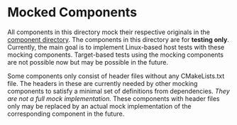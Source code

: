 # Mocked Components

All components in this directory mock their respective originals in the [component directory](../components). The components in this directory are for **testing only**. Currently, the main goal is to implement Linux-based host tests with these mocking components. Target-based tests using the mocking components are not possible now but may be possible in the future.

Some components only consist of header files without any CMakeLists.txt file. The headers in these are currently needed by other mocking components to satisfy a minimal set of definitions from dependencies. *They are not a full mock implementation.* These components with header files only may be replaced by an actual mock implementation of the corresponding component in the future.
